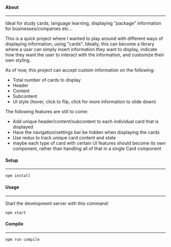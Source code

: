 #### About
---
Ideal for study cards, language learning, displaying "package" information for businesses/companies etc...

This is a quick project where I wanted to play around with different ways of displaying information, using "cards".
Ideally, this can become a library where a user can simply insert information they want to display, indicate how
they want the user to interact with the information, and customize their own styling.

As of now, this project can accept custom information on the following:
- Total number of cards to display
- Header
- Content
- Subcontent
- UI style (hover, click to flip, click for more information to slide down)

The following features are still to come:
- Add unique header/content/subcontent to each individual card that is displayed
- Have the navigation/settings bar be hidden when displaying the cards
- Use redux to track unique card content and state
- maybe each type of card with certain UI features should become its own component, rather than handling
 all of that in a single Card component


#### Setup
---

```
npm install
```

#### Usage
---

Start the development server with this command:

```
npm start
```

#### Compile
---

```
npm run compile
```